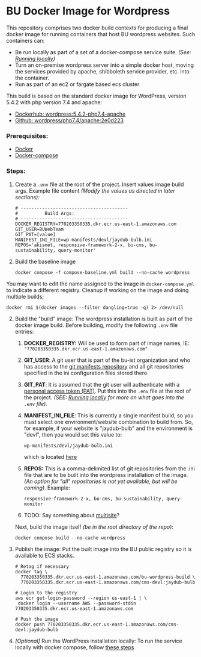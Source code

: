# BU Docker Image for Wordpress

This repository comprises two docker build contexts for producing a final docker image for running containers that host BU wordpress websites.
Such containers can:

- Be run locally as part of a set of a docker-compose service suite. *(See: [Running locally](./local.md))*
- Turn an on-premise wordpress server into a simple docker host, moving the services provided by apache, shibboleth service provider, etc. into the container. 
- Run as part of an ec2 or fargate based ecs cluster

This build is based on the standard docker image for WordPress, version 5.4.2 with php version 7.4 and apache:

-  [Dockerhub: wordpress:5.4.2-php7.4-apache](https://hub.docker.com/layers/library/wordpress/5.4.2-php7.4-apache/images/sha256-592909e2dfca9b4c0a776d4e76023679b02d5df96bb751481f4f5d53ccfe1f02?context=explore)
- [Github: wordpress/php7.4/apache:2e0d223](https://github.com/docker-library/wordpress/tree/2e0d223a67a645307559e05f3fa4a154b2bbb983/php7.4/apache)

### Prerequisites:

- [Docker](https://docs.docker.com/get-docker/)
- [Docker-compose](https://docs.docker.com/compose/install/)

### Steps:

1. Create a `.env` file at the root of the project. Insert values image build args.
   Example file content *(Modify the values as directed in later sections):*

   ```
   # ----------------------------------------
   #          Build Args:
   # ----------------------------------------
   DOCKER_REGISTRY=770203350335.dkr.ecr.us-east-1.amazonaws.com
   GIT_USER=BUWebTeam
   GIT_PAT=[value]
   MANIFEST_INI_FILE=wp-manifests/devl/jaydub-bulb.ini
   REPOS='akismet, responsive-framework-2-x, bu-cms, bu-sustainability, query-monitor'
   ```

1. Build the baseline image

   ```
   docker compose -f compose-baseline.yml build --no-cache wordpress
   ```
   
You may want to edit the name assigned to the image in `docker-compose.yml` to indicate a different registry.
   Cleanup if working on the image and doing multiple builds;

   ```
   docker rmi $(docker images --filter dangling=true -q) 2> /dev/null
   ```

2. Build the "build" image:
   The wordpress installation is built as part of the docker image build. Before building, modify the following `.env` file entries:

   1. **DOCKER_REGISTRY:** Will be used to form part of image names, IE: `"770203350335.dkr.ecr.us-east-1.amazonaws.com"`

   1. **GIT_USER**: A git user that is part of the bu-ist organization and who has access to the [git manifests repository](https://github.com/bu-ist/wp-manifests/tree/master) and all git repositories specified in the ini configuration files stored there.

   3. **GIT_PAT**: It is assumed that the git user will authenticate with a [personal access token (PAT)](https://docs.github.com/en/authentication/keeping-your-account-and-data-secure/managing-your-personal-access-tokens). Put this into the `.env` file at the root of the project.
      *(SEE: [Running locally](./docs/run-locally.md) for more on what goes into the `.env` file).*
   
   4. **MANIFEST_INI_FILE**: This is currently a single manifest build, so you must select one environment/website combination to build from. So, for example, if your website is "jaydub-bulb" and the environment is "devl", then you would set this value to:
   
      ```
      wp-manifests/devl/jaydub-bulb.ini
      ```
   
      which is located [here](https://github.com/bu-ist/wp-manifests/blob/master/devl/jaydub-bulb.ini)
   
   4. **REPOS:** This is a comma-delimited list of git repositories from the .ini file that are to be built into the wordpress installation of the image. *(An option for "all" repositories is not yet available, but will be coming)*. Example:
   
      ```
      responsive-framework-2-x, bu-cms, bu-sustainability, query-monitor
      ```
      
   6. TODO: Say something about [multisite](https://wordpress.org/documentation/article/wordpress-glossary/#multisite)?
   
   Next, build the image itself *(be in the root directory of the repo)*:
   
   ```
   docker compose build --no-cache wordpress
   ```
   
3. Publish the image:
   Put the built image into the BU public registry so it is available to ECS stacks.
   
   ```
   # Retag if necessary
   docker tag \
     770203350335.dkr.ecr.us-east-1.amazonaws.com/bu-wordpress-build \
     770203350335.dkr.ecr.us-east-1.amazonaws.com/cms-devl:jaydub-bulb
   
   # Login to the registry
   aws ecr get-login-password --region us-east-1 | \
   	docker login --username AWS --password-stdin 770203350335.dkr.ecr.us-east-1.amazonaws.com
   
   # Push the image
   docker push 770203350335.dkr.ecr.us-east-1.amazonaws.com/cms-devl:jaydub-bulb
   ```
   
4. *[Optional]* Run the WordPress installation locally:
   To run the service locally with docker compose, follow [these steps](./docs/run-locally.md)

